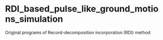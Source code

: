 # RDI_based_pulse_like_ground_motions_simulation
 Original programs of Record-decomposition incorporation (RDI) method

